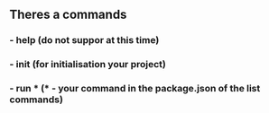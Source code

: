 ## Theres a commands
### - help (do not suppor at this time)
### - init (for initialisation your project)
### - run * (* - your command in the package.json of the list commands)
